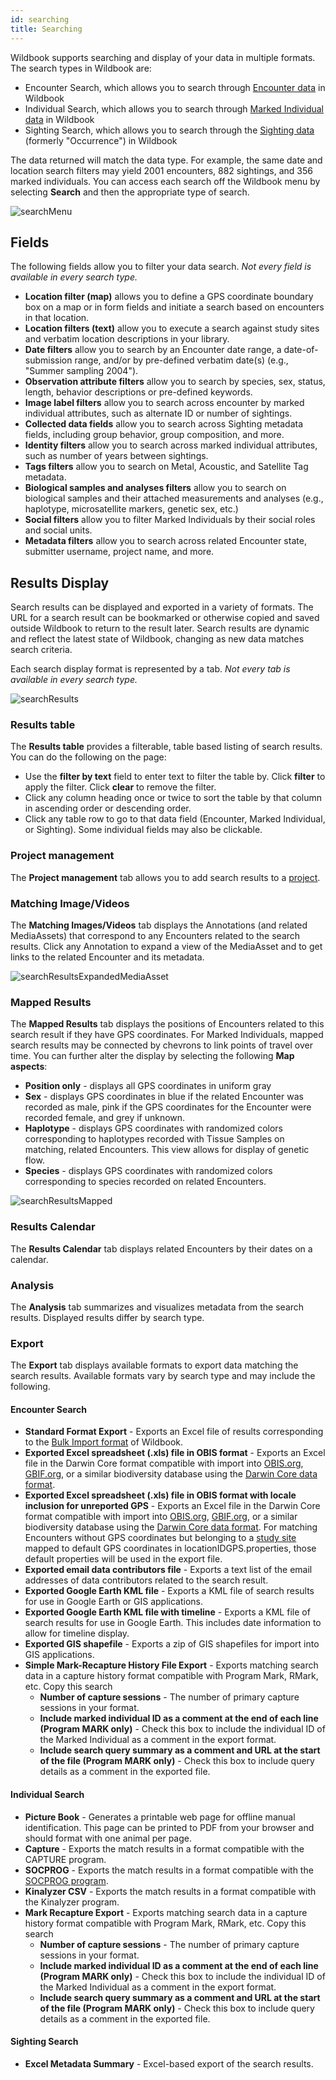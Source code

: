 ```yaml
---
id: searching
title: Searching
---
```


Wildbook supports searching and display of your data in multiple formats. The search types in Wildbook are:

- Encounter Search, which allows you to search through [Encounter data](encounter_guide.md) in Wildbook
- Individual Search, which allows you to search through [Marked Individual data](marked_individual.md) in Wildbook
- Sighting Search, which allows you to search through the [Sighting data](sighting.md) (formerly "Occurrence") in Wildbook

The data returned will match the data type. For example, the same date and location search filters may yield 2001 encounters, 882 sightings, and 356 marked individuals. You can access each search off the Wildbook menu by selecting **Search** and then the appropriate type of search.

![searchMenu](../../static/img/searchMenu.png)

## Fields

The following fields allow you to filter your data search. *Not every field is available in every search type.*

  * **Location filter (map)** allows you to define a GPS coordinate boundary box on a map or in form fields and initiate a search based on encounters in that location.
  * **Location filters (text)** allow you to execute a search against study sites and verbatim location descriptions in your library. 
  * **Date filters** allow you to search by an Encounter date range, a date-of-submission range, and/or by pre-defined verbatim date(s) (e.g., "Summer sampling 2004").
  * **Observation attribute filters** allow you to search by species, sex, status, length, behavior descriptions or pre-defined keywords.
  * **Image label filters** allow you to search across encounter by marked individual attributes, such as alternate ID or number of sightings.
  * **Collected data fields** allow you to search across Sighting metadata fields, including group behavior, group composition, and more.
  * **Identity filters** allow you to search across marked individual attributes, such as number of years between sightings.
  * **Tags filters** allow you to search on Metal, Acoustic, and Satellite Tag metadata.
  * **Biological samples and analyses filters** allow you to search on biological samples and their attached measurements and analyses (e.g., haplotype, microsatellite markers, genetic sex, etc.)
  * **Social filters** allow you to filter Marked Individuals by their social roles and social units.
  * **Metadata filters** allow you to search across related Encounter state, submitter username, project name, and more.

## Results Display

Search results can be displayed and exported in a variety of formats. The URL for a search result can be bookmarked or otherwise copied and saved outside Wildbook to return to the result later. Search results are dynamic and reflect the latest state of Wildbook, changing as new data matches search criteria. 

Each search display format is represented by a tab. *Not every tab is available in every search type.*

![searchResults](../../static/img/searchResults.png)

### Results table

The **Results table** provides a filterable, table based listing of search results. You can do the following on the page:

- Use the **filter by text** field to enter text to filter the table by. Click **filter** to apply the filter. Click **clear** to remove the filter.
- Click any column heading once or twice to sort the table by that column in ascending order or descending order.
- Click any table row to go to that data field (Encounter, Marked Individual, or Sighting). Some individual fields may also be clickable.

### Project management

The **Project management** tab allows you to add search results to a [project](projects.md).

### Matching Image/Videos

The **Matching Images/Videos** tab displays the Annotations (and related MediaAssets) that correspond to any Encounters related to the search results. Click any Annotation to expand a view of the MediaAsset and to get links to the related Encounter and its metadata.

![searchResultsExpandedMediaAsset](../../static/img/searchResultsExpandedMediaAsset.png)

### Mapped Results

The **Mapped Results** tab displays the positions of Encounters related to this search result if they have GPS coordinates. For Marked Individuals, mapped search results may be connected by chevrons to link points of travel over time. You can further alter the display by selecting the following **Map aspects**:

- **Position only** - displays all GPS coordinates in uniform gray
- **Sex** - displays GPS coordinates in blue if the related Encounter was recorded as male, pink if the GPS coordinates for the Encounter were recorded female, and grey if unknown.
- **Haplotype** - displays GPS coordinates with randomized colors corresponding to haplotypes recorded with Tissue Samples on matching, related Encounters. This view allows for display of genetic flow. 
- **Species** - displays GPS coordinates with randomized colors corresponding to species recorded on related Encounters.

![searchResultsMapped](../../static/img/searchResultsMapped.png)

### Results Calendar

The **Results Calendar** tab displays related Encounters by their dates on a calendar.

### Analysis

The **Analysis** tab summarizes and visualizes metadata from the search results. Displayed results differ by search type.

### Export

The **Export** tab displays available formats to export data matching the search results. Available formats vary by search type and may include the following.

#### Encounter Search

- **Standard Format Export** - Exports an Excel file of results corresponding to the [Bulk Import format](bulk_import.md) of Wildbook.
- **Exported Excel spreadsheet (.xls) file in OBIS format** - Exports an Excel file in the Darwin Core format compatible with import into [OBIS.org](https://www.obis.org), [GBIF.org](https://www.gbif.org), or a similar biodiversity database using the [Darwin Core data format](https://dwc.tdwg.org/terms/).
- **Exported Excel spreadsheet (.xls) file in OBIS format with locale inclusion for unreported GPS** - Exports an Excel file in the Darwin Core format compatible with import into [OBIS.org](https://www.obis.org), [GBIF.org](https://www.gbif.org), or a similar biodiversity database using the [Darwin Core data format](https://dwc.tdwg.org/terms/). For matching Encounters without GPS coordinates but belonging to a [study site](locationID.md) mapped to default GPS coordinates in locationIDGPS.properties, those default properties will be used in the export file.
- **Exported email data contributors file** - Exports a text list of the email addresses of data contributors related to the search result.
- **Exported Google Earth KML file** - Exports a KML file of search results for use in Google Earth or GIS applications.
- **Exported Google Earth KML file with timeline** - Exports a KML file of search results for use in Google Earth. This includes date information to allow for timeline display.
- **Exported GIS shapefile** - Exports a zip of GIS shapefiles for import into GIS applications.
- **Simple Mark-Recapture History File Export** - Exports matching search data in a capture history format compatible with Program Mark, RMark, etc. Copy this search 
  - **Number of capture sessions** - The number of primary capture sessions in your format.
  - **Include marked individual ID as a comment at the end of each line (Program MARK only)** - Check this box to include the individual ID of the Marked Individual as a comment in the export format.
  - **Include search query summary as a comment and URL at the start of the file (Program MARK only)** - Check this box to include query details as a comment in the exported file. 

#### Individual Search

- **Picture Book** - Generates a printable web page for offline manual identification. This page can be printed to PDF from your browser and should format with one animal per page.
- **Capture** - Exports the match results in a format compatible with the CAPTURE program.
- **SOCPROG** - Exports the match results in a format compatible with the [SOCPROG program](http://whitelab.biology.dal.ca/SOCPROG/social.htm).
- **Kinalyzer CSV** - Exports the match results in a format compatible with the Kinalyzer program.
- **Mark Recapture Export** - Exports matching search data in a capture history format compatible with Program Mark, RMark, etc. Copy this search 
  - **Number of capture sessions** - The number of primary capture sessions in your format.
  - **Include marked individual ID as a comment at the end of each line (Program MARK only)** - Check this box to include the individual ID of the Marked Individual as a comment in the export format.
  - **Include search query summary as a comment and URL at the start of the file (Program MARK only)** - Check this box to include query details as a comment in the exported file. 

#### Sighting Search

- **Excel Metadata Summary** - Excel-based export of the search results. 
